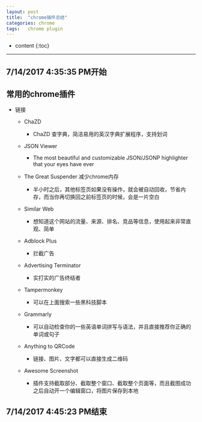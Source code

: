 ```yaml
---
layout: post
title:  "chrome插件总结"
categories: chrome
tags:   chrome plugin
---
```


* content
{:toc}

----------


## 7/14/2017 4:35:35 PM开始  ##
## 常用的chrome插件 ##
- 链接
	- ChaZD
		- ChaZD 查字典，简洁易用的英汉字典扩展程序，支持划词
	- JSON Viewer
		- The most beautiful and customizable JSON/JSONP highlighter that your eyes have ever 
	- The Great Suspender 减少chrome内存
		- 半小时之后，其他标签页如果没有操作，就会被自动回收，节省内存，而当你再切换回之前标签页的时候，会是一片空白
	- Similar Web
		- 想知道这个网站的流量、来源、排名、竞品等信息，使用起来非常直观、简单




	- Adblock Plus
		- 拦截广告
	- Advertising Terminator
		- 实打实的广告终结者
	- Tampermonkey
		- 可以在上面搜索一些黑科技脚本
	- Grammarly
		- 可以自动检查你的一些英语单词拼写与语法，并且直接推荐你正确的单词或句子
	- Anything to QRCode
		- 链接、图片、文字都可以直接生成二维码
	- Awesome Screenshot
		- 插件支持截取部分、截取整个窗口、截取整个页面等，而且截图成功之后自动开一个编辑窗口，将图片保存到本地
## 7/14/2017 4:45:23 PM结束  ##

